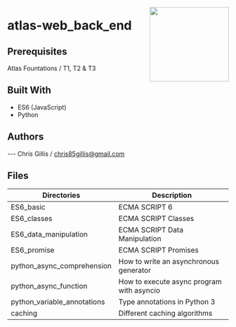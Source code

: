 <p>
<img width="180" height="170" src="https://intranet.atlasschool.com/assets/atlas-logo-full-2-d56b1431911b126479d2448a1cb813950fc86e4755058fc4a7bc1a902fd200e6.png" align="right" >
</p>

# atlas-web_back_end

## Prerequisites

Atlas Fountations / T1, T2 & T3

## Built With

- ES6 (JavaScript)
- Python

## Authors

--- Chris Gillis / chris85gillis@gmail.com

## Files

| Directories                              | Description                               |
| ---------------------------------------- | ----------------------------------------- |
| ES6_basic                                | ECMA SCRIPT 6                             |
| ES6_classes                              | ECMA SCRIPT Classes                       |
| ES6_data_manipulation                    | ECMA SCRIPT Data Manipulation             |
| ES6_promise                              | ECMA SCRIPT Promises                      |
| python_async_comprehension               | How to write an asynchronous generator    |
| python_async_function                    | How to execute async program with asyncio |
| python_variable_annotations              | Type annotations in Python 3              |
| caching                                  | Different caching algorithms              |
